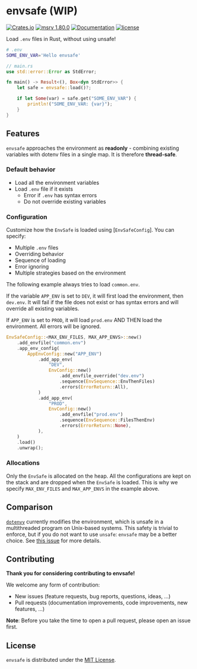 # envsafe (WIP)

[![Crates.io](https://img.shields.io/crates/v/envsafe.svg)](https://crates.io/crates/envsafe)
[![msrv
1.80.0](https://img.shields.io/badge/msrv-1.80.0-dea584.svg?logo=rust)](https://github.com/rust-lang/rust/releases/tag/1.80.0)
[![Documentation](https://img.shields.io/docsrs/envsafe?logo=docs.rs)](https://docs.rs/envsafe/)
[![license](https://img.shields.io/crates/l/envsafe.svg)](#license)

Load `.env` files in Rust, without using unsafe!

```sh
# .env
SOME_ENV_VAR='Hello envsafe'
```

```rust
// main.rs
use std::error::Error as StdError;

fn main() -> Result<(), Box<dyn StdError>> {
    let safe = envsafe::load()?;

    if let Some(var) = safe.get("SOME_ENV_VAR") {
        println!("SOME_ENV_VAR: {var}");
    }
}
```

## Features

`envsafe` approaches the environment as **readonly** - combining existing
variables with dotenv files in a single map. It is therefore **thread-safe**.

### Default behavior

- Load all the environment variables
- Load `.env` file if it exists
  - Error if `.env` has syntax errors
  - Do not override existing variables

### Configuration

Customize how the `EnvSafe` is loaded using [`EnvSafeConfig`]. You can specify:

- Multiple `.env` files
- Overriding behavior
- Sequence of loading
- Error ignoring
- Multiple strategies based on the environment

The following example always tries to load `common.env`. 

If the variable `APP_ENV` is set to `DEV`, it will first load the environment,
then `dev.env`. It will fail if the file does not exist or has syntax errors
and will override all existing variables.

If `APP_ENV` is set to `PROD`, it will load `prod.env` AND THEN load the
environment. All errors will be ignored.

```rust
EnvSafeConfig::<MAX_ENV_FILES, MAX_APP_ENVS>::new()
    .add_envfile("common.env")
    .app_env_config(
        AppEnvConfig::new("APP_ENV")
            .add_app_env(
                "DEV",
                EnvConfig::new()
                    .add_envfile_override("dev.env")
                    .sequence(EnvSequence::EnvThenFiles)
                    .errors(ErrorReturn::All),
            )
            .add_app_env(
                "PROD",
                EnvConfig::new()
                    .add_envfile("prod.env")
                    .sequence(EnvSequence::FilesThenEnv)
                    .errors(ErrorReturn::None),
            ),
    )
    .load()
    .unwrap();
```

### Allocations

Only the `EnvSafe` is allocated on the heap. All the configurations are kept
on the stack and are dropped when the `EnvSafe` is loaded. This is why we
specify `MAX_ENV_FILES` and `MAX_APP_ENVS` in the example above.

## Comparison

[`dotenvy`](https://github.com/allan2/dotenvy) currently modifies the
environment, which is unsafe in a multithreaded program on Unix-based systems.
This safety is trivial to enforce, but if you do not want to use `unsafe`:
`envsafe` may be a better choice. See
[this issue](https://github.com/allan2/dotenvy/issues/112) for more details.

## Contributing

**Thank you for considering contributing to envsafe!**

We welcome any form of contribution:

- New issues (feature requests, bug reports, questions, ideas, ...)
- Pull requests (documentation improvements, code improvements, new features,
  ...)

**Note**: Before you take the time to open a pull request, please open an issue
first.

## License

`envsafe` is distributed under the [MIT License](LICENSE).

